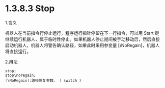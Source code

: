 # 1.3.8.3 Stop

1.含义

机器人在当前指令行停止运行，程序运行指针停留在下一行指令，可以用 Start 键继续运行机器人，属于临时性停止。如果机器人停止期间被手动移动后，然后直接启动机器人，机器人将警告确认路径，如果此时采用参变量 [\NoRegain]，机器人将直接运行。

2.用法

```
stop;
stop\noregain;
[\NoRegain]:路径恢复参数。	( switch )
```

